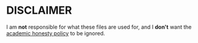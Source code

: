 # DISCLAIMER
I am **not** responsible for what these files are used for, and I **don't** want the [academic honesty policy](https://cs50.harvard.edu/x/2020/honesty/) to be ignored.
